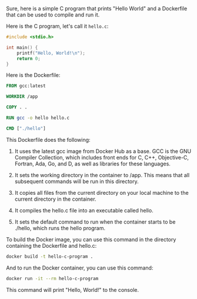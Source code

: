 Sure, here is a simple C program that prints "Hello World" and a Dockerfile that can be used to compile and run it.

Here is the C program, let's call it `hello.c`:

```c
#include <stdio.h>

int main() {
    printf("Hello, World!\n");
    return 0;
}
```

Here is the Dockerfile:

```dockerfile
FROM gcc:latest

WORKDIR /app

COPY . .

RUN gcc -o hello hello.c

CMD ["./hello"]
```

This Dockerfile does the following:

1. It uses the latest gcc image from Docker Hub as a base. GCC is the GNU Compiler Collection, which includes front ends for C, C++, Objective-C, Fortran, Ada, Go, and D, as well as libraries for these languages.

2. It sets the working directory in the container to /app. This means that all subsequent commands will be run in this directory.

3. It copies all files from the current directory on your local machine to the current directory in the container.

4. It compiles the hello.c file into an executable called hello.

5. It sets the default command to run when the container starts to be ./hello, which runs the hello program.

To build the Docker image, you can use this command in the directory containing the Dockerfile and hello.c:

```bash
docker build -t hello-c-program .
```

And to run the Docker container, you can use this command:

```bash
docker run -it --rm hello-c-program
```

This command will print "Hello, World!" to the console.